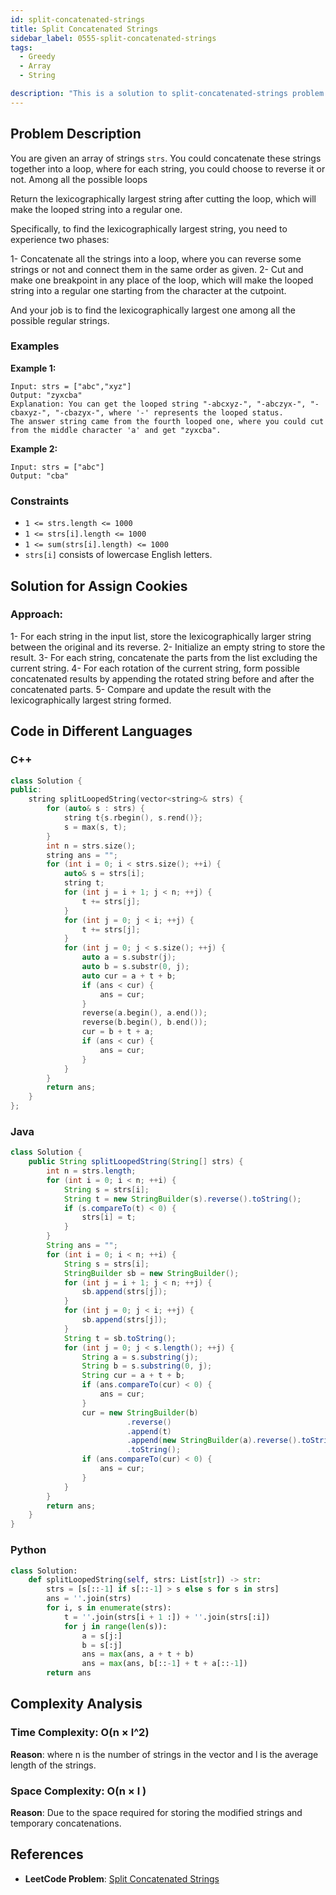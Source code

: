 ```yaml
---
id: split-concatenated-strings
title: Split Concatenated Strings
sidebar_label: 0555-split-concatenated-strings
tags:
  - Greedy
  -	Array
  -	String

description: "This is a solution to split-concatenated-strings problem on LeetCode."
---
```


## Problem Description

You are given an array of strings `strs`. You could concatenate these strings together into a loop, where for each string, you could choose to reverse it or not. Among all the possible loops

Return the lexicographically largest string after cutting the loop, which will make the looped string into a regular one.

Specifically, to find the lexicographically largest string, you need to experience two phases:

1- Concatenate all the strings into a loop, where you can reverse some
   strings or not and connect them in the same order as given.
2- Cut and make one breakpoint in any place of the loop, which will
   make the looped string into a regular one starting from the character at the cutpoint.

And your job is to find the lexicographically largest one among all the possible regular strings.

### Examples

**Example 1:**

```
Input: strs = ["abc","xyz"]
Output: "zyxcba"
Explanation: You can get the looped string "-abcxyz-", "-abczyx-", "-cbaxyz-", "-cbazyx-", where '-' represents the looped status. 
The answer string came from the fourth looped one, where you could cut from the middle character 'a' and get "zyxcba".
```

**Example 2:**

```
Input: strs = ["abc"]
Output: "cba"

```


### Constraints

- `1 <= strs.length <= 1000`
- `1 <= strs[i].length <= 1000`
- `1 <= sum(strs[i].length) <= 1000`
- `strs[i]` consists of lowercase English letters.



## Solution for Assign Cookies

### Approach:

1- For each string in the input list, store the lexicographically
   larger string between the original and its reverse.
2- Initialize an empty string to store the result.
3- For each string, concatenate the parts from the list excluding the
   current string.
4- For each rotation of the current string, form possible concatenated
   results by appending the rotated string before and after the concatenated parts.
5- Compare and update the result with the lexicographically largest
   string formed.


## Code in Different Languages

### C++

```cpp
class Solution {
public:
    string splitLoopedString(vector<string>& strs) {
        for (auto& s : strs) {
            string t{s.rbegin(), s.rend()};
            s = max(s, t);
        }
        int n = strs.size();
        string ans = "";
        for (int i = 0; i < strs.size(); ++i) {
            auto& s = strs[i];
            string t;
            for (int j = i + 1; j < n; ++j) {
                t += strs[j];
            }
            for (int j = 0; j < i; ++j) {
                t += strs[j];
            }
            for (int j = 0; j < s.size(); ++j) {
                auto a = s.substr(j);
                auto b = s.substr(0, j);
                auto cur = a + t + b;
                if (ans < cur) {
                    ans = cur;
                }
                reverse(a.begin(), a.end());
                reverse(b.begin(), b.end());
                cur = b + t + a;
                if (ans < cur) {
                    ans = cur;
                }
            }
        }
        return ans;
    }
};
```
### Java

```java
class Solution {
    public String splitLoopedString(String[] strs) {
        int n = strs.length;
        for (int i = 0; i < n; ++i) {
            String s = strs[i];
            String t = new StringBuilder(s).reverse().toString();
            if (s.compareTo(t) < 0) {
                strs[i] = t;
            }
        }
        String ans = "";
        for (int i = 0; i < n; ++i) {
            String s = strs[i];
            StringBuilder sb = new StringBuilder();
            for (int j = i + 1; j < n; ++j) {
                sb.append(strs[j]);
            }
            for (int j = 0; j < i; ++j) {
                sb.append(strs[j]);
            }
            String t = sb.toString();
            for (int j = 0; j < s.length(); ++j) {
                String a = s.substring(j);
                String b = s.substring(0, j);
                String cur = a + t + b;
                if (ans.compareTo(cur) < 0) {
                    ans = cur;
                }
                cur = new StringBuilder(b)
                          .reverse()
                          .append(t)
                          .append(new StringBuilder(a).reverse().toString())
                          .toString();
                if (ans.compareTo(cur) < 0) {
                    ans = cur;
                }
            }
        }
        return ans;
    }
}

```

### Python

```python
class Solution:
    def splitLoopedString(self, strs: List[str]) -> str:
        strs = [s[::-1] if s[::-1] > s else s for s in strs]
        ans = ''.join(strs)
        for i, s in enumerate(strs):
            t = ''.join(strs[i + 1 :]) + ''.join(strs[:i])
            for j in range(len(s)):
                a = s[j:]
                b = s[:j]
                ans = max(ans, a + t + b)
                ans = max(ans, b[::-1] + t + a[::-1])
        return ans

```

## Complexity Analysis

### Time Complexity: O(n × l^2)
 **Reason**: where n is the number of strings in the vector and l is the average length of the strings.

### Space Complexity: O(n × l )
**Reason**: Due to the space required for storing the modified strings and temporary concatenations.

## References

- **LeetCode Problem**: [Split Concatenated Strings](https://leetcode.com/problems/split-concatenated-strings/)

